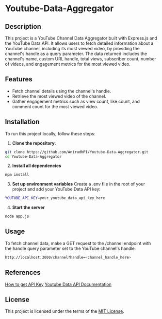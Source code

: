 # Youtube-Data-Aggregator

## Description

This project is a YouTube Channel Data Aggregator built with Express.js and the YouTube Data API. It allows users to fetch detailed information about a YouTube channel, including its most viewed video, by providing the channel's handle as a query parameter. The data returned includes the channel's name, custom URL handle, total views, subscriber count, number of videos, and engagement metrics for the most viewed video.

## Features

- Fetch channel details using the channel's handle.
- Retrieve the most viewed video of the channel.
- Gather engagement metrics such as view count, like count, and comment count for the most viewed video.

## Installation

To run this project locally, follow these steps:

1. **Clone the repository:**

```bash
git clone https://github.com/AnirudhPI/Youtube-Data-Aggregator.git
cd Youtube-Data-Aggregator
```

2. **Install all dependencies**
```bash
npm install
```

3. **Set up environment variables**
Create a .env file in the root of your project and add your YouTube Data API key:
```bash
YOUTUBE_API_KEY=your_youtube_data_api_key_here
```

4. **Start the server**
```bash
node app.js
```

## Usage
To fetch channel data, make a GET request to the /channel endpoint with the handle query parameter set to the YouTube channel's handle:
```bash
http://localhost:3000/channel?handle=<channel_handle_here>
```

## References

[How to get API Key](https://blog.hubspot.com/website/how-to-get-youtube-api-key)
[Youtube Data API Documentation](https://developers.google.com/youtube/v3/docs)

## License

This project is licensed under the terms of the [MIT License](LICENSE.md).